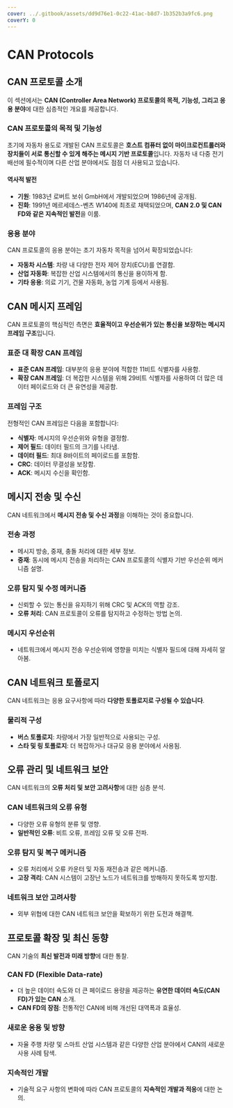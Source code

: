 ```yaml
---
cover: ../.gitbook/assets/dd9d76e1-0c22-41ac-b8d7-1b352b3a9fc6.png
coverY: 0
---
```


# CAN Protocols

## CAN 프로토콜 소개

이 섹션에서는 **CAN (Controller Area Network) 프로토콜의 목적, 기능성, 그리고 응용 분야**에 대한 심층적인 개요를 제공합니다.

### CAN 프로토콜의 목적 및 기능성

초기에 자동차 용도로 개발된 CAN 프로토콜은 **호스트 컴퓨터 없이 마이크로컨트롤러와 장치들이 서로 통신할 수 있게 해주는 메시지 기반 프로토콜**입니다. 자동차 내 다중 전기 배선에 필수적이며 다른 산업 분야에서도 점점 더 사용되고 있습니다.

#### 역사적 발전

* **기원**: 1983년 로버트 보쉬 GmbH에서 개발되었으며 1986년에 공개됨.
* **진화**: 1991년 메르세데스-벤츠 W140에 최초로 채택되었으며, **CAN 2.0 및 CAN FD와 같은 지속적인 발전**을 이룸.

### 응용 분야

CAN 프로토콜의 응용 분야는 초기 자동차 목적을 넘어서 확장되었습니다:

* **자동차 시스템**: 차량 내 다양한 전자 제어 장치(ECU)를 연결함.
* **산업 자동화**: 복잡한 산업 시스템에서의 통신을 용이하게 함.
* **기타 응용**: 의료 기기, 건물 자동화, 농업 기계 등에서 사용됨.

## CAN 메시지 프레임

CAN 프로토콜의 핵심적인 측면은 **효율적이고 우선순위가 있는 통신을 보장하는 메시지 프레임 구조**입니다.

### 표준 대 확장 CAN 프레임

* **표준 CAN 프레임**: 대부분의 응용 분야에 적합한 11비트 식별자를 사용함.
* **확장 CAN 프레임**: 더 복잡한 시스템을 위해 29비트 식별자를 사용하여 더 많은 데이터 페이로드와 더 큰 유연성을 제공함.

### 프레임 구조

전형적인 CAN 프레임은 다음을 포함합니다:

* **식별자**: 메시지의 우선순위와 유형을 결정함.
* **제어 필드**: 데이터 필드의 크기를 나타냄.
* **데이터 필드**: 최대 8바이트의 페이로드를 포함함.
* **CRC**: 데이터 무결성을 보장함.
* **ACK**: 메시지 수신을 확인함.

## 메시지 전송 및 수신

CAN 네트워크에서 **메시지 전송 및 수신 과정**을 이해하는 것이 중요합니다.

### 전송 과정

* 메시지 방송, 중재, 충돌 처리에 대한 세부 정보.
* **중재**: 동시에 메시지 전송을 처리하는 CAN 프로토콜의 식별자 기반 우선순위 메커니즘 설명.

### 오류 탐지 및 수정 메커니즘

* 신뢰할 수 있는 통신을 유지하기 위해 CRC 및 ACK의 역할 강조.
* **오류 처리**: CAN 프로토콜이 오류를 탐지하고 수정하는 방법 논의.

### 메시지 우선순위

* 네트워크에서 메시지 전송 우선순위에 영향을 미치는 식별자 필드에 대해 자세히 알아봄.

## CAN 네트워크 토폴로지

CAN 네트워크는 응용 요구사항에 따라 **다양한 토폴로지로 구성될 수 있습니다**.

### 물리적 구성

* **버스 토폴로지**: 차량에서 가장 일반적으로 사용되는 구성.
* **스타 및 링 토폴로지**: 더 복잡하거나 대규모 응용 분야에서 사용됨.

## 오류 관리 및 네트워크 보안

CAN 네트워크의 **오류 처리 및 보안 고려사항**에 대한 심층 분석.

### CAN 네트워크의 오류 유형

* 다양한 오류 유형의 분류 및 영향.
* **일반적인 오류**: 비트 오류, 프레임 오류 및 오류 전파.

### 오류 탐지 및 복구 메커니즘

* 오류 처리에서 오류 카운터 및 자동 재전송과 같은 메커니즘.
* **고장 격리**: CAN 시스템이 고장난 노드가 네트워크를 방해하지 못하도록 방지함.

### 네트워크 보안 고려사항

* 외부 위협에 대한 CAN 네트워크 보안을 확보하기 위한 도전과 해결책.

## 프로토콜 확장 및 최신 동향

CAN 기술의 **최신 발전과 미래 방향**에 대한 통찰.

### CAN FD (Flexible Data-rate)

* 더 높은 데이터 속도와 더 큰 페이로드 용량을 제공하는 **유연한 데이터 속도(CAN FD)가 있는 CAN** 소개.
* **CAN FD의 장점**: 전통적인 CAN에 비해 개선된 대역폭과 효율성.

### 새로운 응용 및 방향

* 자율 주행 차량 및 스마트 산업 시스템과 같은 다양한 산업 분야에서 CAN의 새로운 사용 사례 탐색.

### 지속적인 개발

* 기술적 요구 사항의 변화에 따라 CAN 프로토콜의 **지속적인 개발과 적응**에 대한 논의.
